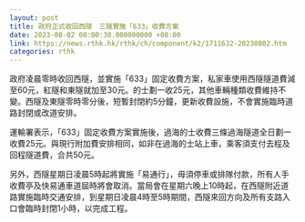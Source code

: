 ```yaml
---
layout: post
title: 政府正式收回西隧　三隧實施「633」收費方案
date: 2023-08-02 00:00:30.000000000 +08:00
link: https://news.rthk.hk/rthk/ch/component/k2/1711632-20230802.htm
categories: rthk
---
```


政府凌晨零時收回西隧，並實施「633」固定收費方案，私家車使用西隧隧道費減至60元，紅隧和東隧就加至30元。的士劃一收25元，其他車輛種類收費維持不變。西隧及東隧零時零分後，短暫封閉約5分鐘，更新收費設施，不會實施臨時道路封閉或改道安排。

運輸署表示，「633」固定收費方案實施後，過海的士收費三條過海隧道全日劃一收費25元。與現行附加費安排相同，如非在過海的士站上車，乘客須支付去程及回程隧道費，合共50元。

另外，西隧星期日凌晨5時起將實施「易通行」，毋須停車或排隊付款，所有人手收費亭及快易通車道屆時將會取消。當局會在星期六晚上10時起，在西隧附近道路實施臨時交通安排，到星期日凌晨4時至5時期間，西隧來回方向及所有支路入口會臨時封閉1小時，以完成工程。
